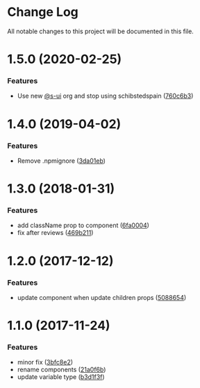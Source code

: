 # Change Log

All notable changes to this project will be documented in this file.

# 1.5.0 (2020-02-25)


### Features

* Use new [@s-ui](https://github.com/s-ui) org and stop using schibstedspain ([760c6b3](https://github.com/SUI-Components/schibsted-spain-components/commit/760c6b39c929f2d837e84c441941848b2605e683))



# 1.4.0 (2019-04-02)


### Features

* Remove .npmignore ([3da01eb](https://github.com/SUI-Components/schibsted-spain-components/commit/3da01eb5acdc1c60100eea9c3e382adbc9020d5a))



# 1.3.0 (2018-01-31)


### Features

* add className prop to component ([6fa0004](https://github.com/SUI-Components/schibsted-spain-components/commit/6fa000405f1af29334768e3db495f500a0c49713))
* fix after reviews ([469b211](https://github.com/SUI-Components/schibsted-spain-components/commit/469b21120a989ed7c19c9a0ac23e8b6c17d4054a))



# 1.2.0 (2017-12-12)


### Features

* update component when update children props ([5088654](https://github.com/SUI-Components/schibsted-spain-components/commit/50886545bdecc2ee3f247b6497e52838d1732f01))



# 1.1.0 (2017-11-24)


### Features

* minor fix ([3bfc8e2](https://github.com/SUI-Components/schibsted-spain-components/commit/3bfc8e236e8a8a0ddde8647de02ffa1584bf47b8))
* rename components ([21a0f6b](https://github.com/SUI-Components/schibsted-spain-components/commit/21a0f6b8fe7141fe67a2febb3b7d894c2cae407e))
* update variable type ([b3d1f3f](https://github.com/SUI-Components/schibsted-spain-components/commit/b3d1f3f8eda7e900507ff9e870175cc66360e3db))



